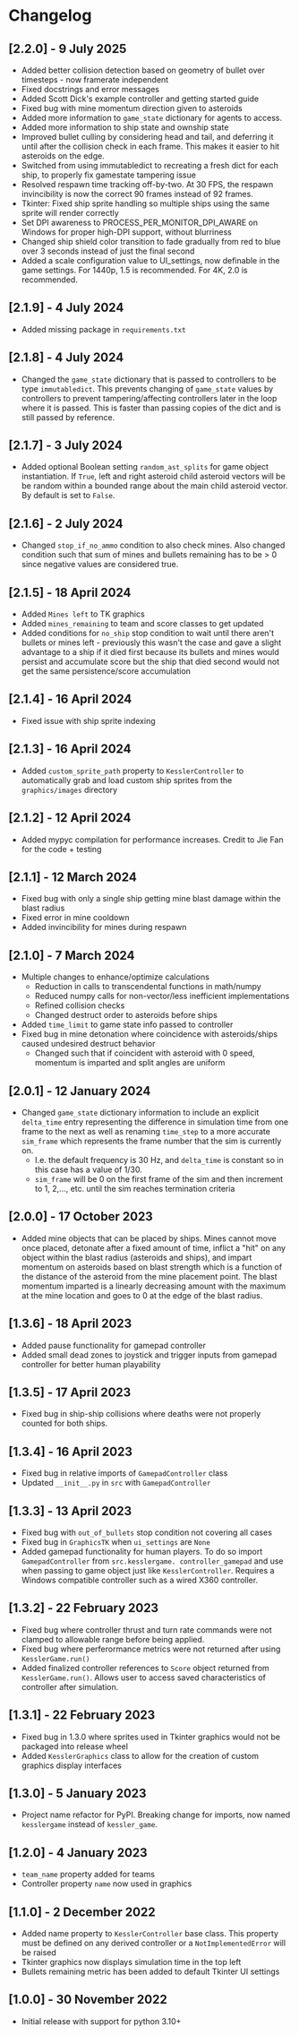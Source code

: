 # Changelog

## [2.2.0] - 9 July 2025

- Added better collision detection based on geometry of bullet over timesteps - now framerate independent
- Fixed docstrings and error messages
- Added Scott Dick's example controller and getting started guide
- Fixed bug with mine momentum direction given to asteroids
- Added more information to `game_state` dictionary for agents to access.
- Added more information to ship state and ownship state
- Improved bullet culling by considering head and tail, and deferring it until after the collision check in each frame. This makes it easier to hit asteroids on the edge.
- Switched from using immutabledict to recreating a fresh dict for each ship, to properly fix gamestate tampering issue 
- Resolved respawn time tracking off-by-two. At 30 FPS, the respawn invincibility is now the correct 90 frames instead of 92 frames. 
- Tkinter: Fixed ship sprite handling so multiple ships using the same sprite will render correctly 
- Set DPI awareness to PROCESS_PER_MONITOR_DPI_AWARE on Windows for proper high-DPI support, without blurriness 
- Changed ship shield color transition to fade gradually from red to blue over 3 seconds instead of just the final second 
- Added a scale configuration value to UI_settings, now definable in the game settings. For 1440p, 1.5 is recommended. For 4K, 2.0 is recommended.

## [2.1.9] - 4 July 2024

- Added missing package in `requirements.txt`

## [2.1.8] - 4 July 2024

- Changed the `game_state` dictionary that is passed to controllers to be type `immutabledict`. This prevents 
  changing of `game_state` values by controllers to prevent tampering/affecting controllers later in the loop where 
  it is passed. This is faster than passing copies of the dict and is still passed by reference.

## [2.1.7] - 3 July 2024

- Added optional Boolean setting `random_ast_splits` for game object instantiation. If `True`, left and right asteroid 
  child asteroid vectors will be be random within a bounded range about the main child asteroid vector. By default 
  is set to `False`.

## [2.1.6] - 2 July 2024

- Changed `stop_if_no_ammo` condition to also check mines. Also changed condition such that sum of mines and bullets 
  remaining has to be > 0 since negative values are considered true.

## [2.1.5] - 18 April 2024

- Added `Mines left` to TK graphics
- Added `mines_remaining` to team and score classes to get updated
- Added conditions for `no_ship` stop condition to wait until there aren't bullets or mines left - previously this 
  wasn't the case and gave a slight advantage to a ship if it died first because its bullets and mines would persist 
  and accumulate score but the ship that died second would not get the same persistence/score accumulation

## [2.1.4] - 16 April 2024

- Fixed issue with ship sprite indexing

## [2.1.3] - 16 April 2024
- Added `custom_sprite_path` property to `KesslerController` to automatically grab and load custom ship sprites from 
  the `graphics/images` directory

## [2.1.2] - 12 April 2024
- Added mypyc compilation for performance increases. Credit to Jie Fan for the code + testing

## [2.1.1] - 12 March 2024

- Fixed bug with only a single ship getting mine blast damage within the blast radius
- Fixed error in mine cooldown
- Added invincibility for mines during respawn

## [2.1.0] - 7 March 2024

- Multiple changes to enhance/optimize calculations
  - Reduction in calls to transcendental functions in math/numpy
  - Reduced numpy calls for non-vector/less inefficient implementations
  - Refined collision checks
  - Changed destruct order to asteroids before ships
- Added `time_limit` to game state info passed to controller
- Fixed bug in mine detonation where coincidence with asteroids/ships caused undesired destruct behavior
  - Changed such that if coincident with asteroid with 0 speed, momentum is imparted and split angles are uniform

## [2.0.1] - 12 January 2024

- Changed `game_state` dictionary information to include an explicit `delta_time` entry representing the difference 
  in simulation time from one frame to the next as well as renaming `time_step` to a more accurate `sim_frame` which 
  represents the frame number that the sim is currently on. 
  - I.e. the default frequency is 30 Hz, and `delta_time` is constant so in this case has a value of 1/30.
  - `sim_frame` will be 0 on the first frame of the sim and then increment to 1, 2,..., etc. until the sim reaches 
    termination criteria

## [2.0.0] - 17 October 2023

- Added mine objects that can be placed by ships. Mines cannot move once placed, detonate after a fixed amount of 
  time, inflict a "hit" on any object within the blast radius (asteroids and ships), and impart momentum on 
  asteroids based on blast strength which is a function of the distance of the asteroid from the mine placement 
  point. The blast momentum imparted is a linearly decreasing amount with the maximum at the mine location and goes 
  to 0 at the edge of the blast radius.

## [1.3.6] - 18 April 2023

- Added pause functionality for gamepad controller
- Added small dead zones to joystick and trigger inputs from gamepad controller for better human playability

## [1.3.5] - 17 April 2023

- Fixed bug in ship-ship collisions where deaths were not properly counted for both ships.

## [1.3.4] - 16 April 2023

- Fixed bug in relative imports of `GamepadController` class
- Updated `__init__.py` in `src` with `GamepadController`

## [1.3.3] - 13 April 2023

- Fixed bug with `out_of_bullets` stop condition not covering all cases
- Fixed bug in `GraphicsTK` when `ui_settings` are `None`
- Added gamepad functionality for human players. To do so import `GamepadController` from `src.kesslergame.
  controller_gamepad` and use when passing to game object just like `KesslerController`. Requires a Windows 
  compatible controller such as a wired X360 controller.

## [1.3.2] - 22 February 2023

- Fixed bug where controller thrust and turn rate commands were not clamped to allowable range before being applied.
- Fixed bug where perferormance metrics were not returned after using `KesslerGame.run()`
- Added finalized controller references to `Score` object returned from `KesslerGame.run()`. Allows user to access saved characteristics of controller after simulation.

## [1.3.1] - 22 February 2023

- Fixed bug in 1.3.0 where sprites used in Tkinter graphics would not be packaged into release wheel
- Added `KesslerGraphics` class to allow for the creation of custom graphics display interfaces

## [1.3.0] - 5 January 2023

- Project name refactor for PyPI. Breaking change for imports, now named `kesslergame` instead of `kessler_game`.

## [1.2.0] - 4 January 2023

- `team_name` property added for teams
- Controller property `name` now used in graphics

## [1.1.0] - 2 December 2022

- Added name property to `KesslerController` base class. This property must be defined on any derived controller or a
  `NotImplementedError` will be raised
- Tkinter graphics now displays simulation time in the top left
- Bullets remaining metric has been added to default Tkinter UI settings

## [1.0.0] - 30 November 2022

- Initial release with support for python 3.10+

